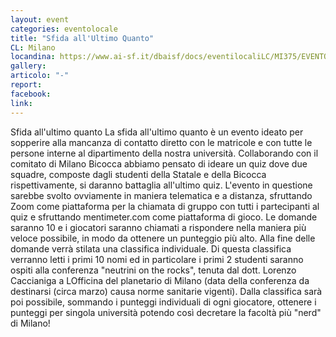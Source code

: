 ```yaml
---
layout: event
categories: eventolocale
title: "Sfida all'Ultimo Quanto"
CL: Milano
locandina: https://www.ai-sf.it/dbaisf/docs/eventilocaliLC/MI375/EVENTO_QUIZ.pdf
gallery:
articolo: "-"
report:
facebook: 
link: 
---
```

Sfida all'ultimo quanto La sfida all'ultimo quanto è un evento ideato per sopperire alla mancanza di contatto diretto con le matricole e con tutte le persone interne al dipartimento della nostra università. Collaborando con il comitato di Milano Bicocca abbiamo pensato di ideare un quiz dove due squadre, composte dagli studenti della Statale e della Bicocca rispettivamente, si daranno battaglia all'ultimo quiz. L'evento in questione sarebbe svolto ovviamente in maniera telematica e a distanza, sfruttando Zoom come piattaforma per la chiamata di gruppo con tutti i partecipanti al quiz e sfruttando mentimeter.com come piattaforma di gioco. Le domande saranno 10 e i giocatori saranno chiamati a rispondere nella maniera più veloce possibile, in modo da ottenere un punteggio più alto. Alla fine delle domande verrà stilata una classifica individuale. Di questa classifica verranno letti i primi 10 nomi ed in particolare i primi 2 studenti saranno ospiti alla conferenza "neutrini on the rocks", tenuta dal dott. Lorenzo Caccianiga a LOfficina del planetario di Milano (data della conferenza da destinarsi (circa marzo) causa norme sanitarie vigenti). Dalla classifica sarà poi possibile, sommando i punteggi individuali di ogni giocatore, ottenere i punteggi per singola università potendo così decretare la facoltà più "nerd" di Milano!
